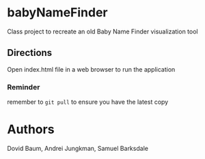 # babyNameFinder
Class project to recreate an old Baby Name Finder visualization tool

## Directions
Open index.html file in a web browser to run the application

### Reminder
remember to `git pull` to ensure you have the latest copy

# Authors
Dovid Baum, Andrei Jungkman, Samuel Barksdale
